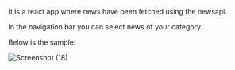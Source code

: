 It is a react app where news have been fetched using the newsapi.

In the navigation bar you can select news of your category.

Below is the sample:

![Screenshot (18)](https://github.com/pokerboyy/NewsMonkey/assets/91819325/75ef7cc8-75ad-400c-905f-83d690099362)


